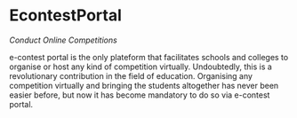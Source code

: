 # EcontestPortal
<I>Conduct Online Competitions</I>

e-contest portal is the only plateform that facilitates schools and colleges to organise or host any kind of competition virtually. Undoubtedly, this is a revolutionary contribution in the field of education. Organising any competition virtually and bringing the students altogether has never been easier before, but now it has become mandatory to do so via e-contest portal.
